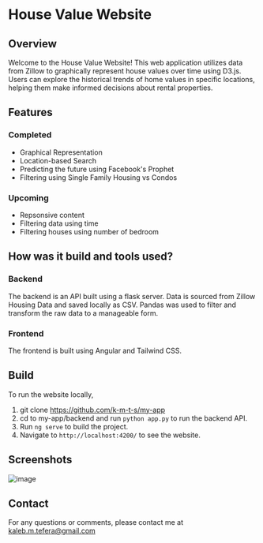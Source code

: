# House Value Website

## Overview

Welcome to the House Value Website! This web application utilizes data from Zillow to graphically represent house values over time using D3.js. Users can explore the historical trends of home values in specific locations, helping them make informed decisions about rental properties.

## Features

### Completed
- Graphical Representation
- Location-based Search
- Predicting the future using Facebook's Prophet
- Filtering using Single Family Housing vs Condos
### Upcoming 
- Repsonsive content
- Filtering data using time
- Filtering houses using number of bedroom

## How was it build and tools used?
### Backend
The backend is an API built using a flask server. Data is sourced from Zillow Housing Data and saved locally as CSV.
Pandas was used to filter and transform the raw data to a manageable form.

### Frontend
The frontend is built using Angular and Tailwind CSS. 

## Build
To run the website locally, 

1. git clone https://github.com/k-m-t-s/my-app
2. cd to my-app/backend and run `python app.py` to run the backend API.
3. Run `ng serve` to build the project.
4. Navigate to `http://localhost:4200/` to see the website.

## Screenshots
![image](https://github.com/k-m-t-s/my-app/assets/79454039/553c3d6e-8d71-4a0b-a613-838ee78475a1)

## Contact

For any questions or comments, please contact me at kaleb.m.tefera@gmail.com
